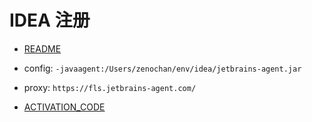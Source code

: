 # IDEA 注册


- [README](https://zhile.io/2018/08/17/jetbrains-license-server-crack.html)
- config: `-javaagent:/Users/zenochan/env/idea/jetbrains-agent.jar`
- proxy: `https://fls.jetbrains-agent.com/`

- [ACTIVATION_CODE](./ACTIVATION_CODE.txt)
